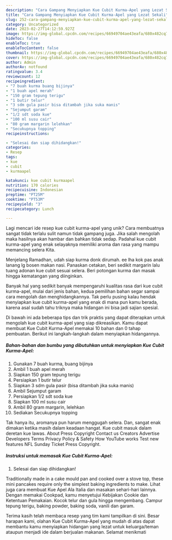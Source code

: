 ```yaml
---
description: "Cara Gampang Menyiapkan Kue Cubit Kurma-Apel yang Lezat Sekali"
title: "Cara Gampang Menyiapkan Kue Cubit Kurma-Apel yang Lezat Sekali"
slug: 252-cara-gampang-menyiapkan-kue-cubit-kurma-apel-yang-lezat-sekali
category: Uncategorized
date: 2023-02-27T14:12:59.927Z
image: https://img-global.cpcdn.com/recipes/66949704ae43eafa/680x482cq70/kue-cubit-kurma-apel-foto-resep-utama.jpg
hideToc: false
enableToc: true
enableTocContent: false
thumbnail: https://img-global.cpcdn.com/recipes/66949704ae43eafa/680x482cq70/kue-cubit-kurma-apel-foto-resep-utama.jpg
cover: https://img-global.cpcdn.com/recipes/66949704ae43eafa/680x482cq70/kue-cubit-kurma-apel-foto-resep-utama.jpg
author: Admin
authorAv: notfound
ratingvalue: 3.4
reviewcount: 12
recipeingredient:
- "7 buah kurma buang bijinya"
- "1 buah apel merah"
- "150 gram tepung terigu"
- "1 butir telur"
- "3 sdm gula pasir bisa ditambah jika suka manis"
- "Sejumput garam"
- "1/2 sdt soda kue"
- "100 ml susu cair"
- "80 gram margarin lelehkan"
- "Secukupnya topping"
recipeinstructions:

- "Selesai dan siap dihidangkan!"
categories:
- Resep
tags:
- kue
- cubit
- kurmaapel

katakunci: kue cubit kurmaapel 
nutrition: 170 calories
recipecuisine: Indonesian
preptime: "PT25M"
cooktime: "PT53M"
recipeyield: "3"
recipecategory: Lunch

---
```





Lagi mencari ide resep kue cubit kurma-apel yang unik? Cara membuatnya sangat tidak terlalu sulit namun tidak gampang juga. Jika salah mengolah maka hasilnya akan hambar dan bahkan tidak sedap. Padahal kue cubit kurma-apel yang enak selayaknya memiliki aroma dan rasa yang mampu memancing selera Kita.





Menjelang Ramadhan, udah siap kurma donk dirumah. ee lha kok pas anak lanang lg bosen makan nasi. Panaskan cetakan, beri sedikit margarin lalu tuang adonan kue cubit sesuai selera. Beri potongan kurma dan masak hingga kematangan yang diinginkan.

Banyak hal yang sedikit banyak mempengaruhi kualitas rasa dari kue cubit kurma-apel, mulai dari jenis bahan, kedua pemilihan bahan segar sampai cara mengolah dan menghidangkannya. Tak perlu pusing kalau hendak menyiapkan kue cubit kurma-apel yang enak di mana pun kamu berada, karena asal sudah tahu triknya maka hidangan ini bisa jadi sajian spesial.






Di bawah ini ada beberapa tips dan trik praktis yang dapat diterapkan untuk mengolah kue cubit kurma-apel yang siap dikreasikan. Kamu dapat membuat Kue Cubit Kurma-Apel memakai 10 bahan dan 0 tahap pembuatan. Berikut ini langkah-langkah dalam menyiapkan hidangannya.

<!--inarticleads1-->

##### Bahan-bahan dan bumbu yang dibutuhkan untuk menyiapkan Kue Cubit Kurma-Apel:

1. Gunakan 7 buah kurma, buang bijinya
1. Ambil 1 buah apel merah
1. Siapkan 150 gram tepung terigu
1. Persiapkan 1 butir telur
1. Siapkan 3 sdm gula pasir (bisa ditambah jika suka manis)
1. Ambil Sejumput garam
1. Persiapkan 1/2 sdt soda kue
1. Siapkan 100 ml susu cair
1. Ambil 80 gram margarin, lelehkan
1. Sediakan Secukupnya topping


Tak hanya itu, aromanya pun harum menggugah selera. Dan, sangat enak dimakan ketika masih dalam keadaan hangat. Kue cubit masuk dalam deretan kue lawas. About Press Copyright Contact us Creators Advertise Developers Terms Privacy Policy &amp; Safety How YouTube works Test new features NFL Sunday Ticket Press Copyright. 

<!--inarticleads2-->

##### Instruksi untuk memasak Kue Cubit Kurma-Apel:


1. Selesai dan siap dihidangkan!

Traditionally made in a cake mould pan and cooked over a stove top, these mini pancakes require only the simplest baking ingredients to make. Lihat juga cara membuat Kue Apel Ala Italia dan masakan sehari-hari lainnya. Dengan memakai Cookpad, kamu menyetujui Kebijakan Cookie dan Ketentuan Pemakaian. Kocok telur dan gula hingga mengembang. Campur tepung terigu, baking powder, baking soda, vanili dan garam. 

Terima kasih telah membaca resep yang tim kami tampilkan di sini. Besar harapan kami, olahan Kue Cubit Kurma-Apel yang mudah di atas dapat membantu kamu menyiapkan hidangan yang lezat untuk keluarga/teman ataupun menjadi ide dalam berjualan makanan. Selamat menikmati
